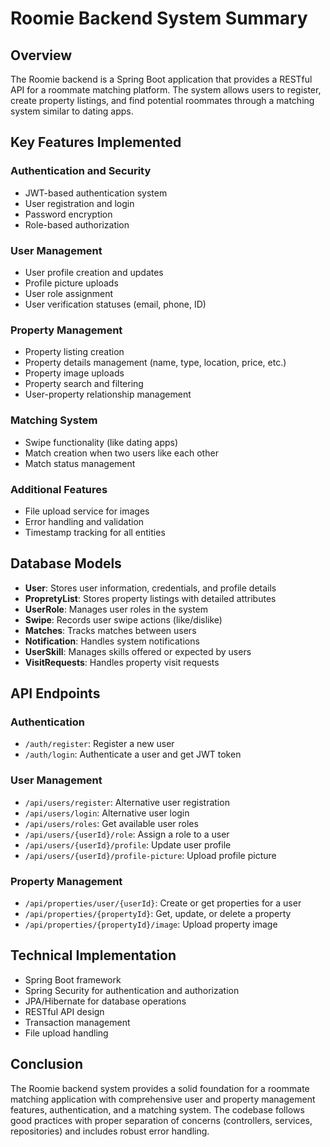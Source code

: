 # Roomie Backend System Summary

## Overview
The Roomie backend is a Spring Boot application that provides a RESTful API for a roommate matching platform. The system allows users to register, create property listings, and find potential roommates through a matching system similar to dating apps.

## Key Features Implemented

### Authentication and Security
- JWT-based authentication system
- User registration and login
- Password encryption
- Role-based authorization

### User Management
- User profile creation and updates
- Profile picture uploads
- User role assignment
- User verification statuses (email, phone, ID)

### Property Management
- Property listing creation
- Property details management (name, type, location, price, etc.)
- Property image uploads
- Property search and filtering
- User-property relationship management

### Matching System
- Swipe functionality (like dating apps)
- Match creation when two users like each other
- Match status management

### Additional Features
- File upload service for images
- Error handling and validation
- Timestamp tracking for all entities

## Database Models
- **User**: Stores user information, credentials, and profile details
- **PropretyList**: Stores property listings with detailed attributes
- **UserRole**: Manages user roles in the system
- **Swipe**: Records user swipe actions (like/dislike)
- **Matches**: Tracks matches between users
- **Notification**: Handles system notifications
- **UserSkill**: Manages skills offered or expected by users
- **VisitRequests**: Handles property visit requests

## API Endpoints

### Authentication
- `/auth/register`: Register a new user
- `/auth/login`: Authenticate a user and get JWT token

### User Management
- `/api/users/register`: Alternative user registration
- `/api/users/login`: Alternative user login
- `/api/users/roles`: Get available user roles
- `/api/users/{userId}/role`: Assign a role to a user
- `/api/users/{userId}/profile`: Update user profile
- `/api/users/{userId}/profile-picture`: Upload profile picture

### Property Management
- `/api/properties/user/{userId}`: Create or get properties for a user
- `/api/properties/{propertyId}`: Get, update, or delete a property
- `/api/properties/{propertyId}/image`: Upload property image

## Technical Implementation
- Spring Boot framework
- Spring Security for authentication and authorization
- JPA/Hibernate for database operations
- RESTful API design
- Transaction management
- File upload handling

## Conclusion
The Roomie backend system provides a solid foundation for a roommate matching application with comprehensive user and property management features, authentication, and a matching system. The codebase follows good practices with proper separation of concerns (controllers, services, repositories) and includes robust error handling.
